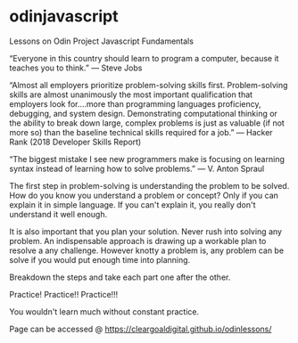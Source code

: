 # odinjavascript
Lessons on Odin Project Javascript Fundamentals

“Everyone in this country should learn to program a computer, because it teaches you to think.” — Steve Jobs

“Almost all employers prioritize problem-solving skills first.
Problem-solving skills are almost unanimously the most important qualification that employers look for….more than programming languages proficiency, debugging, and system design.
Demonstrating computational thinking or the ability to break down large, complex problems is just as valuable (if not more so) than the baseline technical skills required for a job.” — Hacker Rank (2018 Developer Skills Report)

“The biggest mistake I see new programmers make is focusing on learning syntax instead of learning how to solve problems.” — V. Anton Spraul


The first step in problem-solving is understanding the problem to be solved. How do you know you understand a problem or concept? Only if you can explain it in simple language. If you can't explain it, you really don't understand it well enough.

It is also important that you plan your solution. Never rush into solving any problem. An indispensable approach is drawing up a workable plan to resolve a any challenge. However knotty a problem is, any problem can be solve if you would put enough time into planning. 

Breakdown the steps and take each part one after the other.

Practice! Practice!! Practice!!!

You wouldn't learn much without constant practice.

Page can be accessed @ https://cleargoaldigital.github.io/odinlessons/

